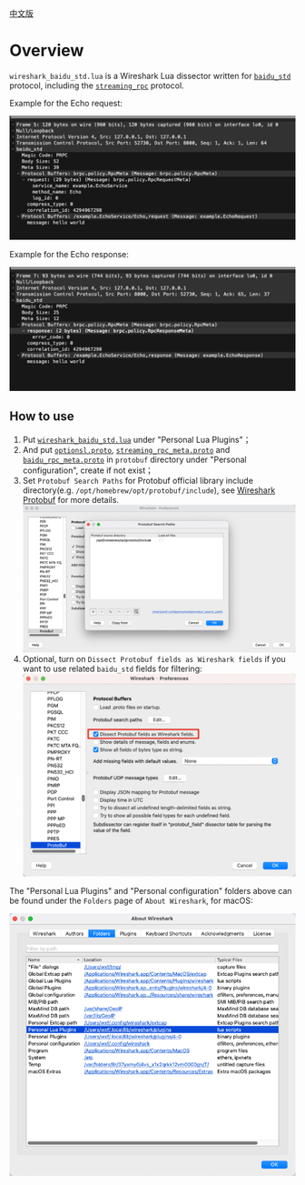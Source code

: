 [中文版](../cn/wireshark_baidu_std.md)

# Overview

`wireshark_baidu_std.lua` is a Wireshark Lua dissector written for [`baidu_std`](../cn/baidu_std.md) protocol, including the [`streaming_rpc`](streaming_rpc.md) protocol.

Example for the Echo request:

![request](../images/wireshark_baidu_std_request.png)

Example for the Echo response:

![response](../images/wireshark_baidu_std_response.png)


## How to use

1. Put [`wireshark_baidu_std.lua`](../../tools/wireshark_baidu_std.lua) under "Personal Lua Plugins"；
1. And put [`optionsl.proto`](../../src/brpc/options.proto), [`streaming_rpc_meta.proto`](../../src/brpc/streaming_rpc_meta.proto) and [`baidu_rpc_meta.proto`](../../src/brpc/policy/baidu_rpc_meta.proto) in `protobuf` directory under "Personal configuration", create if not exist；
1. Set `Protobuf Search Paths` for Protobuf official library include directory(e.g. `/opt/homebrew/opt/protobuf/include`), see [Wireshark Protobuf](https://wiki.wireshark.org/Protobuf#protobuf-search-paths-settings) for more details.
   ![wireshark-protobuf-search-paths](../images/wireshark_protobuf_search_paths.png)
1. Optional, turn on `Dissect Protobuf fields as Wireshark fields` if you want to use related `baidu_std` fields for filtering:
   ![wireshark-protobuf-settings](../images/wireshark_protobuf_settings.png)

The "Personal Lua Plugins" and "Personal configuration" folders above can be found under the `Folders` page of `About Wireshark`, for macOS:

![About Wireshark](../images/wireshark_folders.png)

